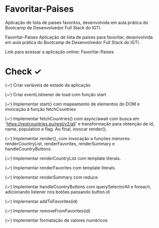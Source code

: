 <h1> Favoritar-Paises</h1>
Aplicação de lista de países favoritos, desenvolvida em aula prática do Bootcamp de Desenvolvedor Full Stack do IGTI.

Favoritar-Paises
Aplicação de lista de países para favoritar, desenvolvida em aula prática do Bootcamp de Desenvolvedor Full Stack do IGTI.

Link para acessar a aplicação online: Favoritar-Paises

<h1>Check ✓</h1>
(✓) Criar variáveis de estado da aplicação

(✓) Criar eventListnener de load com função start

(✓) Implementar start() com mapeamento de elementos do DOM e invocação à função fetchCountries

(✓) Implementar fetchCountries() com async/await com busca em 'https://restcountries.eu/rest/v2/all' e transformação para obtenção de id, name, population e flag. Ao final, invocar render();

(✓) Implementar render(), com invocação a funções menores: renderCountryList, renderFavorites, renderSummary e handleCountryButtons.

(✓) Implementar renderCountryList com template literals.

(✓) Implementar renderFavorites com template literals.

(✓) Implementar renderSummary com reduce.

(✓) Implementar handleCountryButtons com querySelectorAll e foreach, adicionando listener nos botões passando button.id

(✓) Implementar addToFavorites(id)

(✓) Implementar removeFromFavorites(id)

(✓) Implementar formatação de valores numéricos
